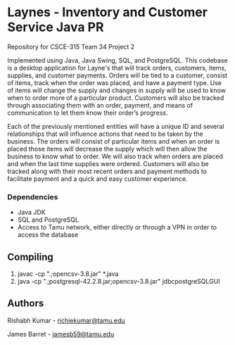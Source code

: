 # Laynes - Inventory and Customer Service Java PR
Repository for CSCE-315 Team 34 Project 2

Implemented using Java, Java Swing, SQL, and PostgreSQL. This codebase is a desktop application for Layne's that will track orders, customers, items, supplies, and customer payments. Orders will be tied to a customer, consist of items, track when the order was placed, and have a payment type. Use of items will change the supply and changes in supply will be used to know when to order more of a particular product. Customers will also be tracked through associating them with an order, payment, and means of communication to let them know their order’s progress. 

Each of the previously mentioned entities will have a unique ID and several relationships that will influence actions that need to be taken by the business. The orders will consist of particular items and when an order is placed those items will decrease the supply which will then allow the business to know what to order. We will also track when orders are placed and when the last time supplies were ordered. Customers will also be tracked along with their most recent orders and payment methods to facilitate payment and a quick and easy customer experience. 

### Dependencies

* Java JDK
* SQL and PostgreSQL
* Access to Tamu network, either directly or through a VPN in order to access the database

## Compiling 
1. javac -cp ".;opencsv-3.8.jar" *.java
2. java -cp ".;postgresql-42.2.8.jar;opencsv-3.8.jar" jdbcpostgreSQLGUI


## Authors

Rishabh Kumar - richiekumar@tamu.edu
  
James Barret - jamesb59@tamu.edu
  
  
